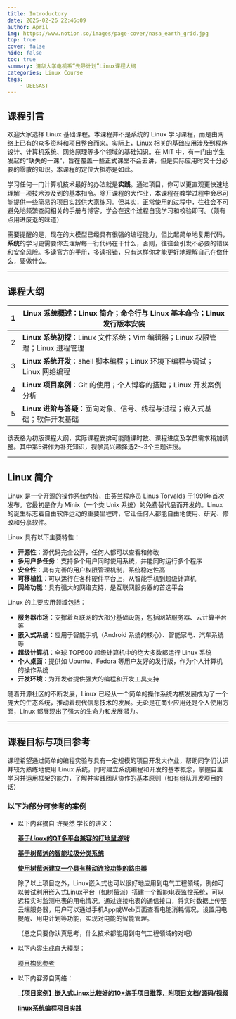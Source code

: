 ```yaml
---
title: Introductory
date: 2025-02-26 22:46:09
author: April
img: https://www.notion.so/images/page-cover/nasa_earth_grid.jpg
top: true
cover: false
hide: false
toc: true
summary: 清华大学电机系“先导计划”Linux课程大纲
categories: Linux Course
tags: 
    - DEESAST
---
```


## 课程引言

欢迎大家选择 Linux 基础课程。本课程并不是系统的 Linux 学习课程，而是由网络上已有的众多资料和项目整合而来。实际上，Linux 相关的基础应用涉及到程序设计、计算机系统、网络原理等多个领域的基础知识。在 MIT 中，有一门由学生发起的“缺失的一课”，旨在覆盖一些正式课堂不会去讲，但是实际应用时又十分必要的零散的知识。本课程的定位大抵亦是如此。

学习任何一门计算机技术最好的办法就是**实践**。通过项目，你可以更直观更快速地理解一项技术涉及到的基本指令。除开课程的大作业，本课程在教学过程中会尽可能提供一些简易的项目实践供大家练习。但其实，正常使用的过程中，往往会不可避免地频繁查阅相关的手册与博客，学会在这个过程自我学习和校验即可。（颇有点用进废退的味道）

需要提醒的是，现在的大模型已经具有很强的编程能力，但比起简单地复用代码，**系统**的学习更需要你去理解每一行代码在干什么，否则，往往会引发不必要的错误和安全风险。多读官方的手册，多读报错，只有这样你才能更好地理解自己在做什么，要做什么。

---

## 课程大纲

| 1    | **Linux 系统概述**：Linux 简介；命令行与 Linux 基本命令；Linux 发行版本安装 |
| ---- | ------------------------------------------------------------ |
| 2    | **Linux 系统初探**：Linux 文件系统；Vim 编辑器；Linux 权限管理；Linux 进程管理 |
| 3    | **Linux 系统开发**：shell 脚本编程；Linux 环境下编程与调试；Linux 网络编程 |
| 4    | **Linux 项目案例**：Git 的使用；个人博客的搭建；Linux 开发案例分析 |
| 5    | **Linux 进阶与答疑**：面向对象、信号、线程与进程；嵌入式基础；软件开发基础 |

该表格为初版课程大纲，实际课程安排可能随课时数、课程进度及学员需求稍加调整。其中第5讲作为补充知识，视学员兴趣择选2～3个主题讲授。

---

## Linux 简介

Linux 是一个开源的操作系统内核，由芬兰程序员 Linus Torvalds 于1991年首次发布。它最初是作为 Minix（一个类 Unix 系统）的免费替代品而开发的。Linux 的诞生标志着自由软件运动的重要里程碑，它让任何人都能自由地使用、研究、修改和分享软件。

Linux 具有以下主要特性：

- **开源性**：源代码完全公开，任何人都可以查看和修改
- **多用户多任务**：支持多个用户同时使用系统，并能同时运行多个程序
- **安全性**：具有完善的用户权限管理机制，系统稳定性高
- **可移植性**：可以运行在各种硬件平台上，从智能手机到超级计算机
- **网络功能**：具有强大的网络支持，是互联网服务器的首选平台

Linux 的主要应用领域包括：

- **服务器市场**：支撑着互联网的大部分基础设施，包括网站服务器、云计算平台等
- **嵌入式系统**：应用于智能手机（Android 系统的核心）、智能家电、汽车系统等
- **超级计算机**：全球 TOP500 超级计算机中的绝大多数都运行 Linux 系统
- **个人桌面**：提供如 Ubuntu、Fedora 等用户友好的发行版，作为个人计算机的操作系统
- **开发环境**：为开发者提供强大的编程和开发工具支持

随着开源社区的不断发展，Linux 已经从一个简单的操作系统内核发展成为了一个庞大的生态系统，推动着现代信息技术的发展。无论是在商业应用还是个人使用方面，Linux 都展现出了强大的生命力和发展潜力。

---

## 课程目标与项目参考

课程希望通过简单的编程实验与具有一定规模的项目开发大作业，帮助同学们认识并较为熟练地使用 Linux 系统，同时建立系统编程和开发的基本概念，掌握自主学习并运用框架的能力，了解并实践团队协作的基本原则（如有组队开发项目的话）

### 以下为部分可参考的案例

- 以下内容摘自 许昊然 学长的讲义：

  [**基于*Linux*的QT多平台兼容的打地鼠*游戏***](https://link.zhihu.com/?target=https%3A//github.com/zhangxq1/heatMouse)

  [**基于树莓派的智能垃圾分类系统**](https://blog.csdn.net/DanielSYC/article/details/117627527)

  [**使用树莓派建立一个具有移动连接功能的路由器**](https://opensource.com/article/21/3/router-raspberry-pi)

  除了以上项目之外，Linux嵌入式也可以很好地应用到电气工程领域，例如可以尝试利用嵌入式Linux平台（如树莓派）搭建一个智能电表监控系统，可以远程实时监测电表的用电情况。通过连接电表的通信接口，将实时数据上传至云端服务器，用户可以通过手机App或Web页面查看电能消耗情况，设置用电提醒、用电计划等功能，实现对电能的智能管理。

  （总之只要你认真思考，什么技术都能用到电气工程领域的对吧）

- 以下内容生成自大模型：

  [项目构思参考](https://www.notion.so/1a6b8e0aab55803d8e56d935e5ac5df5?pvs=21)

- 以下内容源自网络：

  [**【项目案例】嵌入式Linux比较好的10+练手项目推荐，附项目文档/源码/视频**](https://blog.csdn.net/u014170843/article/details/142181078)

  [**linux系统编程项目实践**](https://blog.csdn.net/itcastcpp/category_2516205.html)
